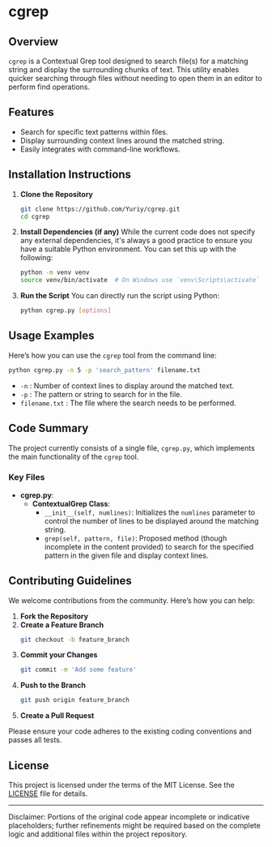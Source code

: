 # cgrep

## Overview
`cgrep` is a Contextual Grep tool designed to search file(s) for a matching string and display the surrounding chunks of text. This utility enables quicker searching through files without needing to open them in an editor to perform find operations.

## Features
- Search for specific text patterns within files.
- Display surrounding context lines around the matched string.
- Easily integrates with command-line workflows.

## Installation Instructions

1. **Clone the Repository**
    ```bash
    git clone https://github.com/Yuriy/cgrep.git
    cd cgrep
    ```

2. **Install Dependencies (if any)**
    While the current code does not specify any external dependencies, it's always a good practice to ensure you have a suitable Python environment. You can set this up with the following:
    ```bash
    python -m venv venv
    source venv/bin/activate  # On Windows use `venv\Scripts\activate`
    ```

3. **Run the Script**
    You can directly run the script using Python:
    ```bash
    python cgrep.py [options]
    ```

## Usage Examples
Here’s how you can use the `cgrep` tool from the command line:

```bash
python cgrep.py -n 5 -p 'search_pattern' filename.txt
```
- `-n` : Number of context lines to display around the matched text.
- `-p` : The pattern or string to search for in the file.
- `filename.txt` : The file where the search needs to be performed.

## Code Summary
The project currently consists of a single file, `cgrep.py`, which implements the main functionality of the `cgrep` tool.

### Key Files
- **cgrep.py**:
    - **ContextualGrep Class**: 
        - `__init__(self, numlines)`: Initializes the `numlines` parameter to control the number of lines to be displayed around the matching string.
        - `grep(self, pattern, file)`: Proposed method (though incomplete in the content provided) to search for the specified pattern in the given file and display context lines.

## Contributing Guidelines
We welcome contributions from the community. Here’s how you can help:

1. **Fork the Repository**
2. **Create a Feature Branch**
    ```bash
    git checkout -b feature_branch
    ```
3. **Commit your Changes**
    ```bash
    git commit -m 'Add some feature'
    ```
4. **Push to the Branch**
    ```bash
    git push origin feature_branch
    ```
5. **Create a Pull Request**

Please ensure your code adheres to the existing coding conventions and passes all tests.

## License
This project is licensed under the terms of the MIT License. See the [LICENSE](LICENSE) file for details. 

---

Disclaimer: Portions of the original code appear incomplete or indicative placeholders; further refinements might be required based on the complete logic and additional files within the project repository.